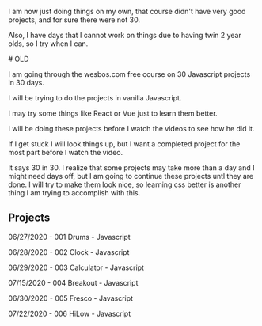 <p>
I am now just doing things on my own, that course didn't have very good projects, and for sure there were not 30.
<p>
Also, I have days that I cannot work on things due to having twin 2 year olds, so I try when I can.
</p>
# OLD
<p>
I am going through the wesbos.com free course on 30 Javascript projects in 30 days.
<p>
I will be trying to do the projects in vanilla Javascript.
<p>
I may try some things like React or Vue just to learn them better.
<p>
I will be doing these projects before I watch the videos to see how he did it.
<p>
If I get stuck I will look things up, but I want a completed project for the most part before I watch the video.
<p>
It says 30 in 30. I realize that some projects may take more than a day and I might need days off, but I am going to continue these projects untl they are done. I will try to make them look nice, so learning css better is another thing I am trying to accomplish with this.

Projects
--------
<p>
06/27/2020 - 001 Drums - Javascript
<p>
06/28/2020 - 002 Clock - Javascript
<p>
06/29/2020 - 003 Calculator - Javascript
<p>
07/15/2020 - 004 Breakout - Javascript
<p>
06/30/2020 - 005 Fresco - Javascript
<p>
07/22/2020 - 006 HiLow - Javascript


